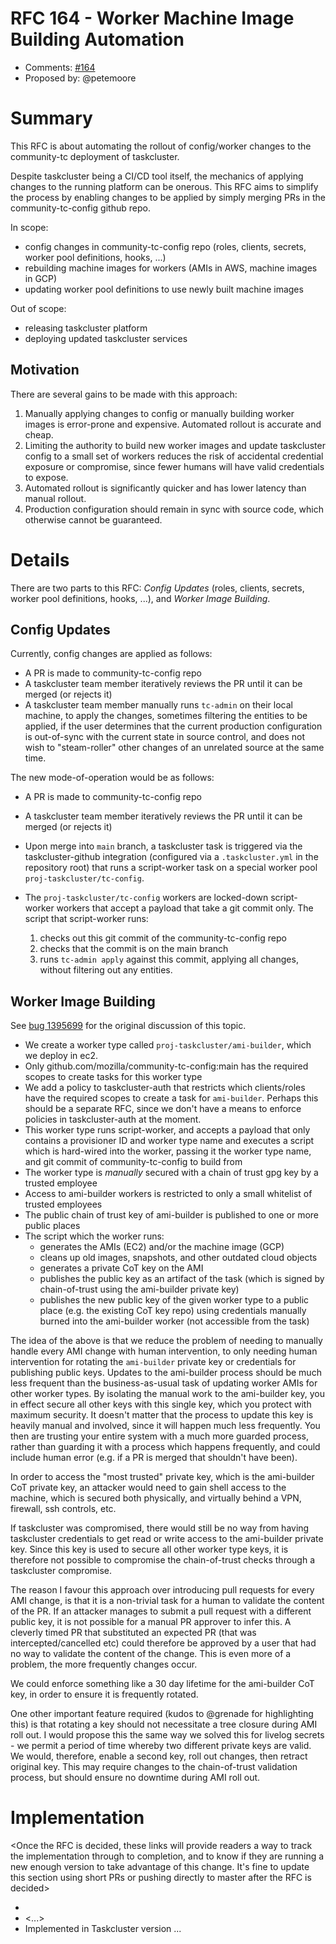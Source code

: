 # RFC 164 - Worker Machine Image Building Automation
* Comments: [#164](https://github.com/taskcluster/taskcluster-rfcs/pull/164)
* Proposed by: @petemoore

# Summary

This RFC is about automating the rollout of config/worker changes to the
community-tc deployment of taskcluster.

Despite taskcluster being a CI/CD tool itself, the mechanics of applying
changes to the running platform can be onerous. This RFC aims to simplify the
process by enabling changes to be applied by simply merging PRs in the
community-tc-config github repo.

In scope:

  * config changes in community-tc-config repo (roles, clients, secrets, worker
    pool definitions, hooks, ...)
  * rebuilding machine images for workers (AMIs in AWS, machine images in GCP)
  * updating worker pool definitions to use newly built machine images

Out of scope:

  * releasing taskcluster platform
  * deploying updated taskcluster services


## Motivation

There are several gains to be made with this approach:

  1) Manually applying changes to config or manually building worker images is
     error-prone and expensive. Automated rollout is accurate and cheap.
  2) Limiting the authority to build new worker images and update taskcluster config
     to a small set of workers reduces the risk of accidental credential exposure or
     compromise, since fewer humans will have valid credentials to expose.
  3) Automated rollout is significantly quicker and has lower latency than manual
     rollout.
  4) Production configuration should remain in sync with source code, which
     otherwise cannot be guaranteed.

# Details

There are two parts to this RFC: _Config Updates_ (roles, clients, secrets,
worker pool definitions, hooks, ...), and _Worker Image Building_.

## Config Updates

Currently, config changes are applied as follows:

  * A PR is made to community-tc-config repo
  * A taskcluster team member iteratively reviews the PR until it can be merged
    (or rejects it)
  * A taskcluster team member manually runs `tc-admin` on their local machine,
    to apply the changes, sometimes filtering the entities to be applied, if
    the user determines that the current production configuration is out-of-sync
    with the current state in source control, and does not wish to "steam-roller"
    other changes of an unrelated source at the same time.

The new mode-of-operation would be as follows:

  * A PR is made to community-tc-config repo
  * A taskcluster team member iteratively reviews the PR until it can be merged
    (or rejects it)
  * Upon merge into `main` branch, a taskcluster task is triggered via the
    taskcluster-github integration (configured via a `.taskcluster.yml` in the
    repository root) that runs a script-worker task on a special worker pool
    `proj-taskcluster/tc-config`.
  * The `proj-taskcluster/tc-config` workers are locked-down script-worker workers
    that accept a payload that take a git commit only. The script that
    script-worker runs:

      1) checks out this git commit of the community-tc-config repo
      2) checks that the commit is on the main branch
	  3) runs `tc-admin apply` against this commit, applying all changes,
         without filtering out any entities.

## Worker Image Building

See [bug 1395699](https://bugzil.la/1395699) for the original discussion of
this topic.

* We create a worker type called `proj-taskcluster/ami-builder`, which we
  deploy in ec2.
* Only github.com/mozilla/community-tc-config:main has the required scopes to
  create tasks for this worker type
* We add a policy to taskcluster-auth that restricts which clients/roles have
  the required scopes to create a task for `ami-builder`. Perhaps this should
  be a separate RFC, since we don't have a means to enforce policies in
  taskcluster-auth at the moment.
* This worker type runs script-worker, and accepts a payload that only contains
  a provisioner ID and worker type name and executes a script which is
  hard-wired into the worker, passing it the worker type name, and git commit of
  community-tc-config to build from
* The worker type is *manually* secured with a chain of trust gpg key by a
  trusted employee
* Access to ami-builder workers is restricted to only a small whitelist of
  trusted employees
* The public chain of trust key of ami-builder is published to one or more
  public places
* The script which the worker runs:
  * generates the AMIs (EC2) and/or the machine image (GCP)
  * cleans up old images, snapshots, and other outdated cloud objects
  * generates a private CoT key on the AMI
  * publishes the public key as an artifact of the task (which is signed by
    chain-of-trust using the ami-builder private key)
  * publishes the new public key of the given worker type to a public place
    (e.g. the existing CoT key repo) using credentials manually burned into the
    ami-builder worker (not accessible from the task)

The idea of the above is that we reduce the problem of needing to manually
handle every AMI change with human intervention, to only needing human
intervention for rotating the `ami-builder` private key or credentials for
publishing public keys. Updates to the ami-builder process should be much less
frequent than the business-as-usual task of updating worker AMIs for other
worker types. By isolating the manual work to the ami-builder key, you in
effect secure all other keys with this single key, which you protect with
maximum security. It doesn't matter that the process to update this key is
heavily manual and involved, since it will happen much less frequently. You
then are trusting your entire system with a much more guarded process, rather
than guarding it with a process which happens frequently, and could include
human error (e.g. if a PR is merged that shouldn't have been).

In order to access the "most trusted" private key, which is the ami-builder CoT
private key, an attacker would need to gain shell access to the machine, which
is secured both physically, and virtually behind a VPN, firewall, ssh controls,
etc.

If taskcluster was compromised, there would still be no way from having
taskcluster credentials to get read or write access to the ami-builder private
key. Since this key is used to secure all other worker type keys, it is
therefore not possible to compromise the chain-of-trust checks through a
taskcluster compromise.

The reason I favour this approach over introducing pull requests for every AMI
change, is that it is a non-trivial task for a human to validate the content of
the PR. If an attacker manages to submit a pull request with a different public
key, it is not possible for a manual PR approver to infer this. A cleverly
timed PR that substituted an expected PR (that was intercepted/cancelled etc)
could therefore be approved by a user that had no way to validate the content
of the change. This is even more of a problem, the more frequently changes
occur.

We could enforce something like a 30 day lifetime for the ami-builder CoT key,
in order to ensure it is frequently rotated.

One other important feature required (kudos to @grenade for highlighting this)
is that rotating a key should not necessitate a tree closure during AMI roll
out. I would propose this the same way we solved this for livelog secrets - we
permit a period of time whereby two different private keys are valid. We would,
therefore, enable a second key, roll out changes, then retract original key.
This may require changes to the chain-of-trust validation process, but should
ensure no downtime during AMI roll out.


# Implementation

<Once the RFC is decided, these links will provide readers a way to track the
implementation through to completion, and to know if they are running a new
enough version to take advantage of this change.  It's fine to update this
section using short PRs or pushing directly to master after the RFC is
decided>

* <link to tracker bug, issue, etc.>
* <...>
* Implemented in Taskcluster version ...
